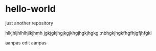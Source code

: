 # hello-world
just another repository

hlkjhljhlhlhjlkjhmh
jgkjgkjhgjkgjkhgjhgkjhgkg
;nbhgkjhgkfhgfhjgfjhfgkl


aanpas
edit
aanpas
